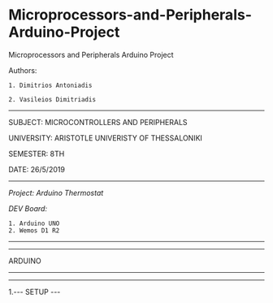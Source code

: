 # Microprocessors-and-Peripherals-Arduino-Project
Microprocessors and Peripherals Arduino Project

Authors: 

    1. Dimitrios Antoniadis
    
    2. Vasileios Dimitriadis
    
************************************

SUBJECT:	MICROCONTROLLERS AND PERIPHERALS	

 UNIVERSITY:	ARISTOTLE UNIVERISTY OF THESSALONIKI	

 SEMESTER:	8TH					

 DATE:		26/5/2019				
****************************

*Project: Arduino Thermostat*

*DEV Board:*

    1. Arduino UNO
    2. Wemos D1 R2

					
*****************************************
*****************************************
ARDUINO
*****************************************
*****************************************

1.--- SETUP ---

 
